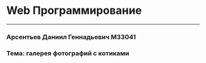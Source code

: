 # Web Программирование
----
### Арсентьев Даниил Геннадьевич М33041
### Тема: галерея фотографий с котиками
